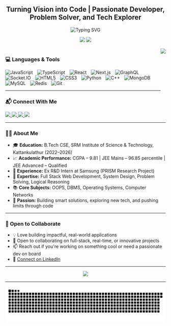 <h2 align="center">Turning Vision into Code | Passionate Developer, Problem Solver, and Tech Explorer </h2>

<!-- Typing Banner -->
<p align="center">
  <img src="https://readme-typing-svg.demolab.com?font=Fira+Code&weight=500&size=24&pause=1000&color=F769AA&center=true&vCenter=true&width=700&lines=Hey!+I'm+Arnav+Agarwal+%F0%9F%91%8B;Full-Stack+Web+Dev+%F0%9F%92%BB;Problem+Solving+Lover+%F0%9F%A7%AA;Passionate+about+Innovation+%26+Creativity+%F0%9F%92%A1" alt="Typing SVG" />
</p>

<div align="center">
  <img src="https://github-readme-stats.vercel.app/api?username=arnav-343-agarwal&show_icons=true&count_private=true&theme=dracula&hide_border=false" height="150" />
  <img src="https://github-readme-stats.vercel.app/api/top-langs?username=arnav-343-agarwal&layout=compact&langs_count=7&theme=dracula&hide_border=false" height="150" />
</div>

<br />

<img align="right" height="220" src="https://media1.giphy.com/media/bGgsc5mWoryfgKBx1u/200w.gif?cid=6c09b952oasub3s8wm8s3hpp5ib0sup6w9e8c3ob4jgvurur&ep=v1_gifs_search&rid=200w.gif&ct=g" />

### 💻 Languages & Tools

<p align="left">
  <img src="https://cdn.jsdelivr.net/gh/devicons/devicon/icons/javascript/javascript-original.svg" width="40" height="40" alt="JavaScript" style="margin-right:10px;" />
  <img src="https://cdn.jsdelivr.net/gh/devicons/devicon/icons/typescript/typescript-original.svg" width="40" height="40" alt="TypeScript" style="margin-right:10px;" />
  <img src="https://cdn.jsdelivr.net/gh/devicons/devicon/icons/react/react-original.svg" width="40" height="40" alt="React" style="margin-right:10px;" />
  <img src="https://cdn.jsdelivr.net/gh/devicons/devicon/icons/nextjs/nextjs-original.svg" width="40" height="40" alt="Next.js" style="margin-right:10px;" />
  <img src="https://cdn.jsdelivr.net/gh/devicons/devicon/icons/graphql/graphql-plain.svg" width="40" height="40" alt="GraphQL" style="margin-right:10px;" />
  <img src="https://upload.wikimedia.org/wikipedia/commons/9/96/Socket-io.svg" width="40" height="40" alt="Socket.IO" style="margin-right:10px;" />
  <img src="https://cdn.jsdelivr.net/gh/devicons/devicon/icons/html5/html5-original.svg" width="40" height="40" alt="HTML5" style="margin-right:10px;" />
  <img src="https://cdn.jsdelivr.net/gh/devicons/devicon/icons/css3/css3-original.svg" width="40" height="40" alt="CSS3" style="margin-right:10px;" />
  <img src="https://cdn.jsdelivr.net/gh/devicons/devicon/icons/python/python-original.svg" width="40" height="40" alt="Python" style="margin-right:10px;" />
  <img src="https://cdn.jsdelivr.net/gh/devicons/devicon/icons/cplusplus/cplusplus-original.svg" width="40" height="40" alt="C++" style="margin-right:10px;" />
  <img src="https://cdn.jsdelivr.net/gh/devicons/devicon/icons/mongodb/mongodb-original.svg" width="40" height="40" alt="MongoDB" style="margin-right:10px;" />
  <img src="https://cdn.jsdelivr.net/gh/devicons/devicon/icons/mysql/mysql-original.svg" width="40" height="40" alt="MySQL" style="margin-right:10px;" />
  <img src="https://cdn.jsdelivr.net/gh/devicons/devicon/icons/redis/redis-original.svg" width="40" height="40" alt="Redis" style="margin-right:10px;" />
  <img src="https://cdn.jsdelivr.net/gh/devicons/devicon/icons/git/git-original.svg" width="40" height="40" alt="Git" style="margin-right:10px;" />
</p>

---

### 📬 Connect With Me

<p align="left">
  <a href="https://www.linkedin.com/in/arnav-agarwal-b6334a247/" target="_blank">
    <img src="https://img.shields.io/static/v1?message=LinkedIn&logo=linkedin&label=&color=0077B5&logoColor=white&style=for-the-badge" height="35" />
  </a>
  <a href="mailto:agarwalarnav2003@gmail.com">
    <img src="https://img.shields.io/static/v1?message=Gmail&logo=gmail&label=&color=D14836&logoColor=white&style=for-the-badge" height="35" />
  </a>
  <a href="https://instagram.com/your-handle" target="_blank">
    <img src="https://img.shields.io/static/v1?message=Instagram&logo=instagram&label=&color=E4405F&logoColor=white&style=for-the-badge" height="35" />
  </a>
  <a href="https://discordapp.com/users/your-id" target="_blank">
    <img src="https://img.shields.io/static/v1?message=Discord&logo=discord&label=&color=7289DA&logoColor=white&style=for-the-badge" height="35" />
  </a>
</p>

---

### 👨‍💻 About Me

- 🎓 **Education:** B.Tech CSE, SRM Institute of Science & Technology, Kattankulathur (2022–2026)  
- 📈 **Academic Performance:** CGPA – 9.81 | JEE Mains – 96.85 percentile | JEE Advanced – Qualified  
- 💼 **Experience:** Ex R&D Intern at Samsung (PRISM Research Project)  
- 🧠 **Expertise:** Full Stack Web Development, System Design, Problem Solving, Logical Reasoning
- 📚 **Core Subjects:** OOPS, DBMS, Operating Systems, Computer Networks  
- 🚀 **Passion:** Building smart solutions, exploring new tech, and pushing limits through code  

---

### 🤝 Open to Collaborate

- 💡 Love building impactful, real-world applications  
- 🤝 Open to collaborating on full-stack, real-time, or innovative projects  
- 📫 Reach out if you're working on something cool or need a passionate dev on board  
- 🔗 [Connect on LinkedIn](https://www.linkedin.com/in/arnav-agarwal-b6334a247/)

---

<div align="center">
  <img src="https://profile-counter.glitch.me/arnav-343-agarwal/count.svg?" />
</div>

---

<img src="./assets/snake.svg" alt="Snake animation" />

